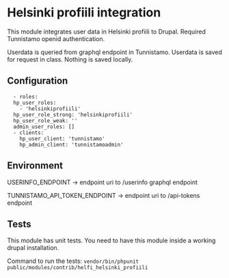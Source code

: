 # Helsinki profiili integration

This module integrates user data in Helsinki profiili to Drupal. Required Tunnistamo openid authentication.

Userdata is queried from graphql endpoint in Tunnistamo. Userdata is saved for request in class. Nothing is saved locally.

## Configuration

```
  - roles:
  hp_user_roles:
    - 'helsinkiprofiili'
  hp_user_role_strong: 'helsinkiprofiili'
  hp_user_role_weak: ''
  admin_user_roles: []
  - clients:
    hp_user_client: 'tunnistamo'
    hp_admin_client: 'tunnistamoadmin'

```

## Environment

USERINFO_ENDPOINT -> endpoint uri to /userinfo graphql endpoint


TUNNISTAMO_API_TOKEN_ENDPOINT -> endpoint uri to /api-tokens endpoint

## Tests

This module has unit tests. You need to have this module inside a working drupal installation.

Command to run the tests: ```vendor/bin/phpunit public/modules/contrib/helfi_helsinki_profiili```
